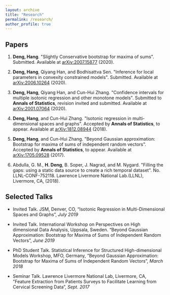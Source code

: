 ```yaml
---
layout: archive
title: "Research"
permalink: /research/
author_profile: true
---
```


## Papers

1.  **Deng, Hang**. "Slightly Conservative bootstrap for maxima of sums". Submitted. Available at [arXiv:2007.15877](https://arxiv.org/abs/2007.15877) (2020).

2.  **Deng, Hang**, Qiyang Han, and Bodhisattva Sen. "Inference for local parameters in convexity constrained models". Submitted. Available at [arXiv:2006.10264](https://arxiv.org/abs/2006.10264) (2020).

3.  **Deng, Hang**, Qiyang Han, and Cun-Hui Zhang. "Confidence intervals for multiple isotonic regression and other monotone models". Submitted to **Annals of Statistics**, revision invited and submitted. Available at [arXiv:2001.07064](https://arxiv.org/abs/2001.07064) (2020).

4.  **Deng, Hang**, and Cun-Hui Zhang. "Isotonic regression in multi-dimensional spaces and graphs". Accepted by **Annals of Statistics**, to appear. Available at [arXiv:1812.08944](https://arxiv.org/abs/1812.08944) (2018).

5.  **Deng, Hang**, and Cun-Hui Zhang. "Beyond Gaussian approximation: Bootstrap for maxima of sums of independent random vectors". Accepted by **Annals of Statistics**, to appear. Available at [arXiv:1705.09528](https://arxiv.org/abs/1705.09528) (2017).

6.  Abdulla, G. M., **H. Deng**, B. Soper, J. Nagrad, and M. Nygard. "Filling the gaps: using a static data source to create a rich temporal dataset". No. LLNL-CONF-752118. Lawrence Livermore National Lab.(LLNL), Livermore, CA, (2018).

## Selected Talks

- Invited Talk. JSM, Denver, CO, “Isotonic Regression in Multi-Dimensional Spaces and Graphs”, _July 2019_

- Invited Talk. International Workshop on Perspectives on High dimensional Data Analysis, Uppsala, Sweden. “Beyond Gaussian Approximation: Bootstrap for Maxima of Sums of Independent Random Vectors”, _June 2019_

- PhD Student Talk. Statistical Inference for Structured High-dimensional Models Workshop, MFO, Germany, “Beyond Gaussian Approximation: Bootstrap for Maxima of Sums of Independent Random Vectors”, _March 2018_

- Seminar Talk. Lawrence Livermore National Lab, Livermore, CA, ”Feature Extraction from Patients Surveys to Facilitate Learning from Cervical Screening Data”, _Sept. 2017_

<!-- {% if author.googlescholar %}
  You can also find my articles on <u><a href="{{author.googlescholar}}">my Google Scholar profile</a>.</u>
{% endif %}

{% include base_path %}

{% for post in site.publications reversed %}
  {% include archive-single.html %}
{% endfor %} -->
